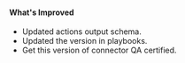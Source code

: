 #### What's Improved
- Updated actions output schema.
- Updated the version in playbooks.
- Get this version of connector QA certified.

